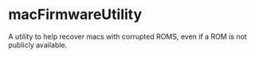 # macFirmwareUtility
A utility to help recover macs with corrupted ROMS, even if a ROM is not publicly available.
